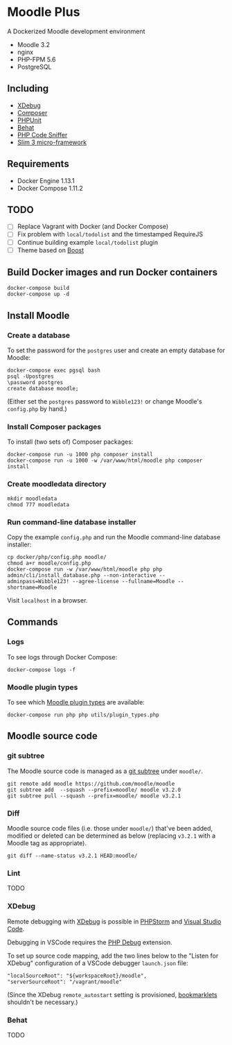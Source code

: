# Moodle Plus

A Dockerized Moodle development environment

* Moodle 3.2
* nginx
* PHP-FPM 5.6
* PostgreSQL

## Including

* [XDebug](https://xdebug.org/)
* [Composer](https://getcomposer.org/)
* [PHPUnit](https://docs.moodle.org/dev/PHPUnit)
* [Behat](https://docs.moodle.org/dev/Acceptance_testing)
* [PHP Code Sniffer](https://github.com/squizlabs/PHP_CodeSniffer)
* [Slim 3 micro-framework](https://www.slimframework.com/docs/)

## Requirements

* Docker Engine 1.13.1
* Docker Compose 1.11.2

## TODO

- [ ] Replace Vagrant with Docker (and Docker Compose)
- [ ] Fix problem with `local/todolist` and the timestamped RequireJS
- [ ] Continue building example `local/todolist` plugin
- [ ] Theme based on [Boost](https://docs.moodle.org/32/en/Boost_theme)

## Build Docker images and run Docker containers

```
docker-compose build
docker-compose up -d
```

## Install Moodle

### Create a database

To set the password for the `postgres` user and create an empty database for Moodle:

```
docker-compose exec pgsql bash
psql -Upostgres
\password postgres
create database moodle;
```

(Either set the `postgres` password to `Wibble123!` or change Moodle's `config.php` by hand.)

### Install Composer packages

To install (two sets of) Composer packages:

```
docker-compose run -u 1000 php composer install
docker-compose run -u 1000 -w /var/www/html/moodle php composer install
```

### Create moodledata directory

```
mkdir moodledata
chmod 777 moodledata
```

### Run command-line database installer

Copy the example `config.php` and run the Moodle command-line database installer:

```
cp docker/php/config.php moodle/
chmod a+r moodle/config.php
docker-compose run -w /var/www/html/moodle php php admin/cli/install_database.php --non-interactive --adminpass=Wibble123! --agree-license --fullname=Moodle --shortname=Moodle
```

Visit `localhost` in a browser.

## Commands

### Logs

To see logs through Docker Compose:

```
docker-compose logs -f
```

### Moodle plugin types

To see which [Moodle plugin types](https://docs.moodle.org/dev/Plugin_types) are available:

```
docker-compose run php php utils/plugin_types.php
```

## Moodle source code

### git subtree

The Moodle source code is managed as a [git subtree](https://blogs.atlassian.com/2013/05/alternatives-to-git-submodule-git-subtree/) under `moodle/`.

```
git remote add moodle https://github.com/moodle/moodle
git subtree add  --squash --prefix=moodle/ moodle v3.2.0
git subtree pull --squash --prefix=moodle/ moodle v3.2.1
```

### Diff

Moodle source code files (i.e. those under `moodle/`) that've been added, modified or deleted can be determined as below (replacing `v3.2.1` with a Moodle tag as appropriate).

```
git diff --name-status v3.2.1 HEAD:moodle/
```

### Lint

TODO

### XDebug

Remote debugging with [XDebug](https://xdebug.org/) is possible in [PHPStorm](https://www.jetbrains.com/phpstorm/) and [Visual Studio Code](https://code.visualstudio.com/Docs/languages/php).

Debugging in VSCode requires the [PHP Debug](https://marketplace.visualstudio.com/items?itemName=felixfbecker.php-debug) extension.

To set up source code mapping, add the two lines below to the "Listen for XDebug" configuration of a VSCode debugger `launch.json` file:

```
"localSourceRoot": "${workspaceRoot}/moodle",
"serverSourceRoot": "/vagrant/moodle"
```

(Since the XDebug `remote_autostart` setting is provisioned, [bookmarklets](https://www.jetbrains.com/phpstorm/marklets/) shouldn't be necessary.)

### Behat

TODO
